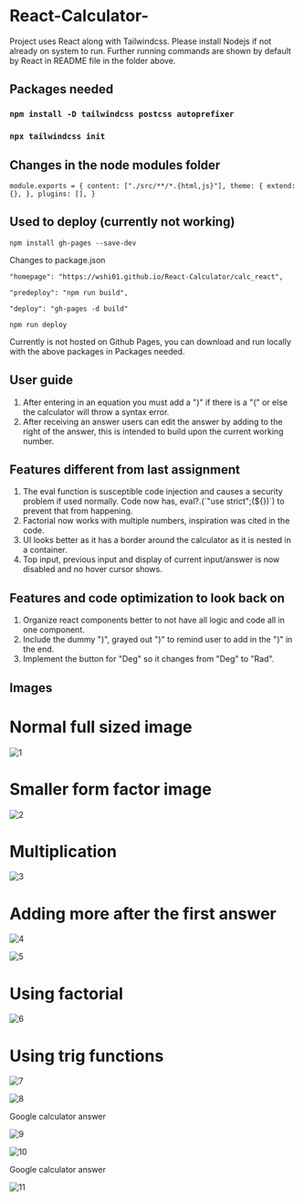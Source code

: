 # React-Calculator-

Project uses React along with Tailwindcss. Please install Nodejs if not already on system to run. 
Further running commands are shown by default by React in README file in the folder above. 

## Packages needed 

### `npm install -D tailwindcss postcss autoprefixer`

### `npx tailwindcss init`

## Changes in the node modules folder

`module.exports = {
  content: ["./src/**/*.{html,js}"],
  theme: {
    extend: {},
  },
  plugins: [],
}`

## Used to deploy (currently not working) 
`npm install gh-pages --save-dev`

Changes to package.json 

`"homepage": "https://wshi01.github.io/React-Calculator/calc_react",`

`"predeploy": "npm run build",`

 `"deploy": "gh-pages -d build"`
 
 `npm run deploy`
 
 Currently is not hosted on Github Pages, you can download and run locally with the above packages in Packages needed. 

## User guide 

1. After entering in an equation you must add a ")" if there is a "(" or else the calculator will throw a syntax error. 
2. After receiving an answer users can edit the answer by adding to the right of the answer, this is intended to build upon the current working number. 

## Features different from last assignment 

1. The eval function is susceptible code injection and causes a security problem if used normally. Code now has, 
eval?.(\`"use strict";(${})\`) to prevent that from happening.
2. Factorial now works with multiple numbers, inspiration was cited in the code. 
3. UI looks better as it has a border around the calculator as it is nested in a container. 
4. Top input, previous input and display of current input/answer is now disabled and no hover cursor shows. 

## Features and code optimization to look back on

1. Organize react components better to not have all logic and code all in one component. 
2. Include the dummy ")", grayed out ")" to remind user to add in the ")" in the end. 
3. Implement the button for "Deg" so it changes from "Deg" to "Rad". 

## Images 

# Normal full sized image 

![1](https://user-images.githubusercontent.com/112670599/208316597-b62f7915-8478-457e-9764-e76fe05f581d.png)

# Smaller form factor image 

![2](https://user-images.githubusercontent.com/112670599/208316630-b0d24350-da35-415f-99b7-cafecbac8eaa.png)

# Multiplication 

![3](https://user-images.githubusercontent.com/112670599/208316644-56be5850-804c-402a-944c-d521d32b0725.png)

# Adding more after the first answer 

![4](https://user-images.githubusercontent.com/112670599/208316645-13f853f6-296e-4751-bbca-7fbb5066e2b4.png)

![5](https://user-images.githubusercontent.com/112670599/208316647-826dfd63-1496-4d99-b656-cd44ca49080e.png)

# Using factorial

![6](https://user-images.githubusercontent.com/112670599/208316670-8dd70d30-ec64-426f-a1a7-765e064c0a40.png)

# Using trig functions

![7](https://user-images.githubusercontent.com/112670599/208316649-5289f5f0-2d51-4ade-bf68-93816f8c7e6f.png)

![8](https://user-images.githubusercontent.com/112670599/208317225-fa802db3-a74f-4792-b37b-a32f7f42b886.png)

Google calculator answer

![9](https://user-images.githubusercontent.com/112670599/208317226-74c94968-f471-4809-86b1-68be61afb407.png)

![10](https://user-images.githubusercontent.com/112670599/208317227-9aa937b8-766d-460b-a805-472bdec2a64f.png)

Google calculator answer

![11](https://user-images.githubusercontent.com/112670599/208317232-e0a66cff-7857-454a-b287-eed6712cf1db.png)
